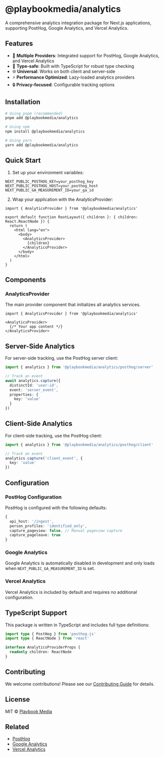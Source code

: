# @playbookmedia/analytics

A comprehensive analytics integration package for Next.js applications, supporting PostHog, Google Analytics, and Vercel Analytics.

## Features

- 🔄 **Multiple Providers**: Integrated support for PostHog, Google Analytics, and Vercel Analytics
- 🎯 **Type-safe**: Built with TypeScript for robust type checking
- 🌐 **Universal**: Works on both client and server-side
- ⚡ **Performance Optimized**: Lazy-loaded analytics providers
- 🔒 **Privacy-focused**: Configurable tracking options

## Installation

```bash
# Using pnpm (recommended)
pnpm add @playbookmedia/analytics

# Using npm
npm install @playbookmedia/analytics

# Using yarn
yarn add @playbookmedia/analytics
```

## Quick Start

1. Set up your environment variables:

```env
NEXT_PUBLIC_POSTHOG_KEY=your_posthog_key
NEXT_PUBLIC_POSTHOG_HOST=your_posthog_host
NEXT_PUBLIC_GA_MEASUREMENT_ID=your_ga_id
```

2. Wrap your application with the AnalyticsProvider:

```tsx
import { AnalyticsProvider } from '@playbookmedia/analytics'

export default function RootLayout({ children }: { children: React.ReactNode }) {
  return (
    <html lang="en">
      <body>
        <AnalyticsProvider>
          {children}
        </AnalyticsProvider>
      </body>
    </html>
  )
}
```

## Components

### AnalyticsProvider

The main provider component that initializes all analytics services.

```tsx
import { AnalyticsProvider } from '@playbookmedia/analytics'

<AnalyticsProvider>
  {/* Your app content */}
</AnalyticsProvider>
```

## Server-Side Analytics

For server-side tracking, use the PostHog server client:

```typescript
import { analytics } from '@playbookmedia/analytics/posthog/server'

// Track an event
await analytics.capture({
  distinctId: 'user-id',
  event: 'server_event',
  properties: {
    key: 'value'
  }
})
```

## Client-Side Analytics

For client-side tracking, use the PostHog client:

```typescript
import { analytics } from '@playbookmedia/analytics/posthog/client'

// Track an event
analytics.capture('client_event', {
  key: 'value'
})
```

## Configuration

### PostHog Configuration

PostHog is configured with the following defaults:

```typescript
{
  api_host: '/ingest',
  person_profiles: 'identified_only',
  capture_pageview: false, // Manual pageview capture
  capture_pageleave: true
}
```

### Google Analytics

Google Analytics is automatically disabled in development and only loads when `NEXT_PUBLIC_GA_MEASUREMENT_ID` is set.

### Vercel Analytics

Vercel Analytics is included by default and requires no additional configuration.

## TypeScript Support

This package is written in TypeScript and includes full type definitions:

```typescript
import type { PostHog } from 'posthog-js'
import type { ReactNode } from 'react'

interface AnalyticsProviderProps {
  readonly children: ReactNode
}
```

## Contributing

We welcome contributions! Please see our [Contributing Guide](CONTRIBUTING.md) for details.

## License

MIT © [Playbook Media](https://github.com/playbookmedia)

## Related

- [PostHog](https://posthog.com)
- [Google Analytics](https://analytics.google.com)
- [Vercel Analytics](https://vercel.com/analytics) 